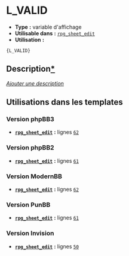 # L_VALID
* __Type__ __:__ variable d'affichage
* __Utilisable dans__ __:__ [`rpg_sheet_edit`](../tpl/rpg_sheet_edit.md#readme)
* __Utilisation__ __:__

```smarty
{L_VALID}
```

## Description[*](https://fa-tvars.appspot.com/var/L_VALID)
[*Ajouter une description*](https://fa-tvars.appspot.com/var/L_VALID)

## Utilisations dans les templates

### Version phpBB3
* __[`rpg_sheet_edit`](../tpl/rpg_sheet_edit.md#readme)__ __:__ lignes [`62`](../src/prosilver/rpg_sheet_edit.tpl#L62)

### Version phpBB2
* __[`rpg_sheet_edit`](../tpl/rpg_sheet_edit.md#readme)__ __:__ lignes [`61`](../src/subsilver/rpg_sheet_edit.tpl#L61)

### Version ModernBB
* __[`rpg_sheet_edit`](../tpl/rpg_sheet_edit.md#readme)__ __:__ lignes [`62`](../src/modernbb/rpg_sheet_edit.tpl#L62)

### Version PunBB
* __[`rpg_sheet_edit`](../tpl/rpg_sheet_edit.md#readme)__ __:__ lignes [`61`](../src/punbb/rpg_sheet_edit.tpl#L61)

### Version Invision
* __[`rpg_sheet_edit`](../tpl/rpg_sheet_edit.md#readme)__ __:__ lignes [`50`](../src/invision/rpg_sheet_edit.tpl#L50)


